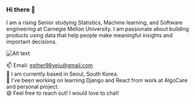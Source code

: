 ### Hi there 👋 
I am a rising Senior studying Statistics, Machine learning, and Software engineering at Carnegie Mellon University. I am passionate about building products using data that help people make meaningful insights and important decisions. 

![Alt text](https://media.giphy.com/media/l378c04F2fjeZ7vH2/giphy.gif)

📫 Email: esther98yeju@gmail.com 
<br/>
💬 I am currently based in Seoul, South Korea.
<br/>
🌱 I've been working on learning Django and React from work at AlgoCare and personal project.
<br/>
😄 Feel free to reach out! I would love to chat! 

<!--
**YejuAhn/yejuahn** is a ✨ _special_ ✨ repository because its `README.md` (this file) appears on your GitHub profile.

Here are some ideas to get you started:

- 🔭 I’m currently working on ...
- 🌱 I’m currently learning ...
- 👯 I’m looking to collaborate on ...
- 🤔 I’m looking for help with ...
- 💬 Ask me about ...
- 📫 How to reach me: ...
- 😄 Pronouns: ...
- ⚡ Fun fact: ...
-->
